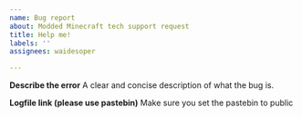 ```yaml
---
name: Bug report
about: Modded Minecraft tech support request
title: Help me!
labels: ''
assignees: waidesoper

---
```


**Describe the error**
A clear and concise description of what the bug is.

**Logfile link (please use pastebin)**
Make sure you set the pastebin to public
